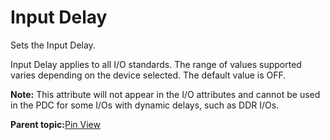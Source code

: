 # Input Delay

Sets the Input Delay.

Input Delay applies to all I/O standards. The range of values supported varies depending on the device selected. The default value is OFF.

**Note:** This attribute will not appear in the I/O attributes and cannot be used in the PDC for some I/Os with dynamic delays, such as DDR I/Os.

**Parent topic:**[Pin View](GUID-8023B5BE-3C02-45BA-843F-F1212520AA65.md)

